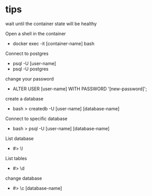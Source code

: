 # tips

wait until the container state will be healthy

Open a shell in the container

- docker exec -it [container-name] bash

Connect to postgres

- psql -U [user-name]
- psql -U postgres

change your password

- ALTER USER [user-name] WITH PASSWORD '[new-password]';

create a database

- bash > createdb -U [user-name] [database-name]

Connect to specific database 
- bash > psql -U [user-name] [database-name]

List database 

- #> \l

List tables 

- #> \d

change database

- #> \c [database-name]


